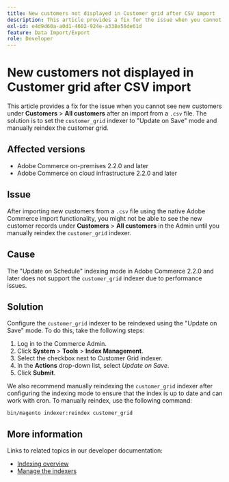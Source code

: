 ```yaml
---
title: New customers not displayed in Customer grid after CSV import
description: This article provides a fix for the issue when you cannot see new customers under **Customers** &gt; **All customers** after an import from a `.csv` file. The solution is to set the `customer_grid` indexer to "Update on Save" mode and manually reindex the customer grid.
exl-id: e4d9d60a-a0d1-4602-924e-a338e56de61d
feature: Data Import/Export
role: Developer
---
```

# New customers not displayed in Customer grid after CSV import

This article provides a fix for the issue when you cannot see new customers under **Customers** > **All customers** after an import from a `.csv` file. The solution is to set the `customer_grid` indexer to "Update on Save" mode and manually reindex the customer grid.

## Affected versions

* Adobe Commerce on-premises 2.2.0 and later
* Adobe Commerce on cloud infrastructure 2.2.0 and later

## Issue

After importing new customers from a `.csv` file using the native Adobe Commerce import functionality, you might not be able to see the new customer records under **Customers** > **All customers** in the Admin until you manually reindex the `customer_grid` indexer.

## Cause

The "Update on Schedule" indexing mode in Adobe Commerce 2.2.0 and later does not support the `customer_grid` indexer due to performance issues.

## Solution

Configure the `customer_grid` indexer to be reindexed using the "Update on Save" mode. To do this, take the following steps:

1. Log in to the Commerce Admin.
1. Click **System** > **Tools** > **Index Management**.
1. Select the checkbox next to Customer Grid indexer.
1. In the **Actions** drop-down list, select *Update on Save*.
1. Click **Submit**.

We also recommend manually reindexing the `customer_grid` indexer after configuring the indexing mode to ensure that the index is up to date and can work with cron. To manually reindex, use the following command:

 `bin/magento indexer:reindex customer_grid`

## More information

Links to related topics in our developer documentation:

* [Indexing overview](https://devdocs.magento.com/guides/v2.3/extension-dev-guide/indexing.html)
* [Manage the indexers](https://devdocs.magento.com/guides/v2.3/config-guide/cli/config-cli-subcommands-index.html)
